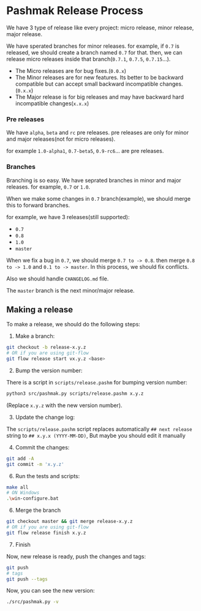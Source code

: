 # Pashmak Release Process
We have 3 type of release like every project: micro release, minor release, major release.

We have sperated branches for minor releases. for example, if `0.7` is released, we should create a branch named `0.7` for that. then, we can release micro releases inside that branch(`0.7.1`, `0.7.5`, `0.7.15`...).

- The Micro releases are for bug fixes.(`0.0.x`)
- The Minor releases are for new features. Its better to be backward compatible but can accept small backward incompatible changes. (`0.x.x`)
- The Major release is for big releases and may have backward hard incompatible changes(`x.x.x`)

### Pre releases
We have `alpha`, `beta` and `rc` pre releases. pre releases are only for minor and major releases(not for micro releases).

for example `1.0-alpha1`, `0.7-beta5`, `0.9-rc6`... are pre releases.

### Branches
Branching is so easy. We have seprated branches in minor and major releases. for example, `0.7` or `1.0`.

When we make some changes in `0.7` branch(example), we should merge this to forward branches.

for example, we have 3 releases(still supported):

- `0.7`
- `0.8`
- `1.0`
- `master`

When we fix a bug in `0.7`, we should merge `0.7 to -> 0.8`. then merge `0.8 to -> 1.0` and `0.1 to -> master`. In this process, we should fix conflicts.

Also we should handle `CHANGELOG.md` file.

The `master` branch is the next minor/major release.

## Making a release
To make a release, we should do the following steps:

1. Make a branch:

```bash
git checkout -b release-x.y.z
# OR if you are using git-flow
git flow release start vx.y.z <base>
```

2. Bump the version number:

There is a script in `scripts/release.pashm` for bumping version number:

```bash
python3 src/pashmak.py scripts/release.pashm x.y.z
```

(Replace `x.y.z` with the new version number).

3. Update the change log:

The `scripts/release.pashm` script replaces automatically `## next release` string to `## x.y.x (YYYY-MM-DD)`, But maybe you should edit it manually

4. Commit the changes:

```bash
git add -A
git commit -m 'x.y.z'
```

6. Run the tests and scripts:

```bash
make all
# ON Windows
.\win-configure.bat
```

6. Merge the branch

```bash
git checkout master && git merge release-x.y.z
# OR if you are using git-flow
git flow release finish x.y.z
```

7. Finish

Now, new release is ready, push the changes and tags:

```bash
git push
# tags
git push --tags
```

Now, you can see the new version:

```bash
./src/pashmak.py -v
```


